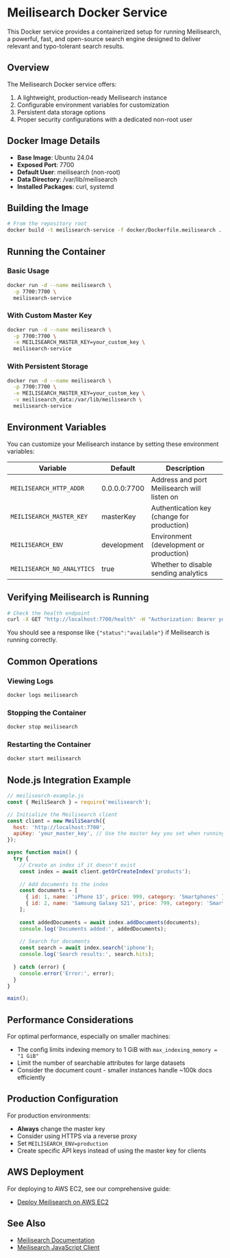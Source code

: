 # Meilisearch Docker Service

This Docker service provides a containerized setup for running Meilisearch, a powerful, fast, and open-source search engine designed to deliver relevant and typo-tolerant search results.

## Overview

The Meilisearch Docker service offers:

1. A lightweight, production-ready Meilisearch instance
2. Configurable environment variables for customization
3. Persistent data storage options
4. Proper security configurations with a dedicated non-root user

## Docker Image Details

- **Base Image**: Ubuntu 24.04
- **Exposed Port**: 7700
- **Default User**: meilisearch (non-root)
- **Data Directory**: /var/lib/meilisearch
- **Installed Packages**: curl, systemd

## Building the Image

```bash
# From the repository root
docker build -t meilisearch-service -f docker/Dockerfile.meilisearch .
```

## Running the Container

### Basic Usage

```bash
docker run -d --name meilisearch \
  -p 7700:7700 \
  meilisearch-service
```

### With Custom Master Key

```bash
docker run -d --name meilisearch \
  -p 7700:7700 \
  -e MEILISEARCH_MASTER_KEY=your_custom_key \
  meilisearch-service
```

### With Persistent Storage

```bash
docker run -d --name meilisearch \
  -p 7700:7700 \
  -e MEILISEARCH_MASTER_KEY=your_custom_key \
  -v meilisearch_data:/var/lib/meilisearch \
  meilisearch-service
```

## Environment Variables

You can customize your Meilisearch instance by setting these environment variables:

| Variable | Default | Description |
|----------|---------|-------------|
| `MEILISEARCH_HTTP_ADDR` | 0.0.0.0:7700 | Address and port Meilisearch will listen on |
| `MEILISEARCH_MASTER_KEY` | masterKey | Authentication key (change for production) |
| `MEILISEARCH_ENV` | development | Environment (development or production) |
| `MEILISEARCH_NO_ANALYTICS` | true | Whether to disable sending analytics |

## Verifying Meilisearch is Running

```bash
# Check the health endpoint
curl -X GET "http://localhost:7700/health" -H "Authorization: Bearer your_master_key"
```

You should see a response like `{"status":"available"}` if Meilisearch is running correctly.

## Common Operations

### Viewing Logs

```bash
docker logs meilisearch
```

### Stopping the Container

```bash
docker stop meilisearch
```

### Restarting the Container

```bash
docker start meilisearch
```

## Node.js Integration Example

```javascript
// meilisearch-example.js
const { MeiliSearch } = require('meilisearch');

// Initialize the Meilisearch client
const client = new MeiliSearch({
  host: 'http://localhost:7700',
  apiKey: 'your_master_key', // Use the master key you set when running the container
});

async function main() {
  try {
    // Create an index if it doesn't exist
    const index = await client.getOrCreateIndex('products');
    
    // Add documents to the index
    const documents = [
      { id: 1, name: 'iPhone 13', price: 999, category: 'Smartphones' },
      { id: 2, name: 'Samsung Galaxy S21', price: 799, category: 'Smartphones' },
    ];
    
    const addedDocuments = await index.addDocuments(documents);
    console.log('Documents added:', addedDocuments);
    
    // Search for documents
    const search = await index.search('iphone');
    console.log('Search results:', search.hits);
    
  } catch (error) {
    console.error('Error:', error);
  }
}

main();
```

## Performance Considerations

For optimal performance, especially on smaller machines:

- The config limits indexing memory to 1 GiB with `max_indexing_memory = "1 GiB"`
- Limit the number of searchable attributes for large datasets
- Consider the document count - smaller instances handle ~100k docs efficiently

## Production Configuration

For production environments:

- **Always** change the master key
- Consider using HTTPS via a reverse proxy
- Set `MEILISEARCH_ENV=production`
- Create specific API keys instead of using the master key for clients

## AWS Deployment

For deploying to AWS EC2, see our comprehensive guide:
- [Deploy Meilisearch on AWS EC2](../deploy_meilisearch_on_aws_ec2.md)

## See Also

- [Meilisearch Documentation](https://docs.meilisearch.com/)
- [Meilisearch JavaScript Client](https://github.com/meilisearch/meilisearch-js)